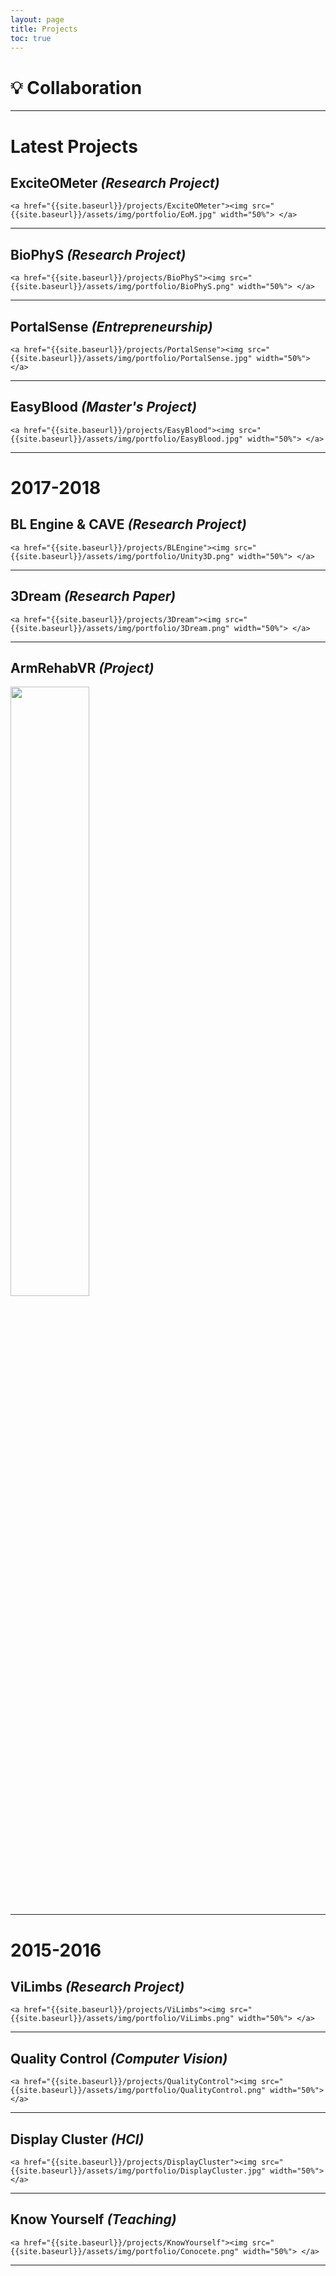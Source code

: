 ```yaml
---
layout: page
title: Projects
toc: true
---
```



# 💡 Collaboration





---

# Latest Projects

## ExciteOMeter *(Research Project)*
<p align="center">

    <a href="{{site.baseurl}}/projects/ExciteOMeter"><img src="{{site.baseurl}}/assets/img/portfolio/EoM.jpg" width="50%"> </a>

</p>

---

## BioPhyS *(Research Project)*

<p align="center">

    <a href="{{site.baseurl}}/projects/BioPhyS"><img src="{{site.baseurl}}/assets/img/portfolio/BioPhyS.png" width="50%"> </a>

</p>

---

## PortalSense *(Entrepreneurship)*

<p align="center">

    <a href="{{site.baseurl}}/projects/PortalSense"><img src="{{site.baseurl}}/assets/img/portfolio/PortalSense.jpg" width="50%"> </a>

</p>

---

## EasyBlood *(Master's Project)*

<p align="center">

    <a href="{{site.baseurl}}/projects/EasyBlood"><img src="{{site.baseurl}}/assets/img/portfolio/EasyBlood.jpg" width="50%"> </a>

</p>

---

# 2017-2018

## BL Engine & CAVE *(Research Project)*

<p align="center">

    <a href="{{site.baseurl}}/projects/BLEngine"><img src="{{site.baseurl}}/assets/img/portfolio/Unity3D.png" width="50%"> </a>

</p>

---

## 3Dream *(Research Paper)*  

<p align="center">

    <a href="{{site.baseurl}}/projects/3Dream"><img src="{{site.baseurl}}/assets/img/portfolio/3Dream.png" width="50%"> </a>

</p>

---

## ArmRehabVR *(Project)*
<a href="{{site.baseurl}}/projects/ArmRehabVR"><img src="{{site.baseurl}}/assets/img/portfolio/ArmRehabVR.jpg" width="50%"> </a>

---

# 2015-2016

## ViLimbs *(Research Project)*

<p align="center">

    <a href="{{site.baseurl}}/projects/ViLimbs"><img src="{{site.baseurl}}/assets/img/portfolio/ViLimbs.png" width="50%"> </a>

</p>

---

## Quality Control *(Computer Vision)*

<p align="center">

    <a href="{{site.baseurl}}/projects/QualityControl"><img src="{{site.baseurl}}/assets/img/portfolio/QualityControl.png" width="50%"> </a>

</p>

---

## Display Cluster *(HCI)*

<p align="center">

    <a href="{{site.baseurl}}/projects/DisplayCluster"><img src="{{site.baseurl}}/assets/img/portfolio/DisplayCluster.jpg" width="50%"> </a>

</p>

---

## Know Yourself *(Teaching)*

<p align="center">

    <a href="{{site.baseurl}}/projects/KnowYourself"><img src="{{site.baseurl}}/assets/img/portfolio/Conocete.png" width="50%"> </a>

</p>

---
